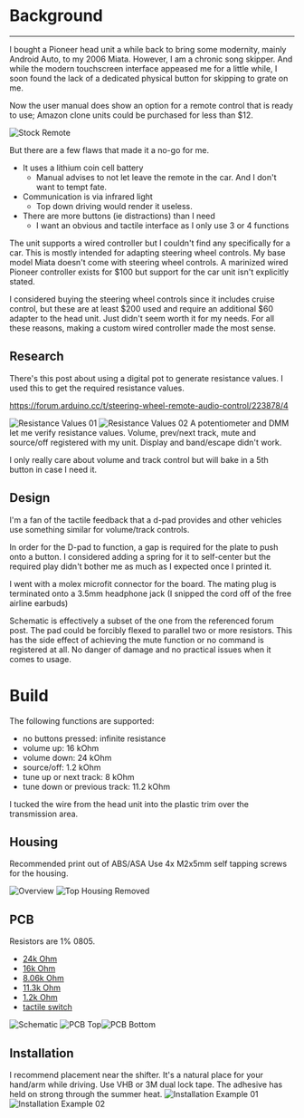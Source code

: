 
# Background

---

I bought a Pioneer head unit a while back to bring some modernity, mainly Android Auto, to my 2006 Miata. However, I am a chronic song skipper. And while the modern touchscreen interface appeased me for a little while, I soon found the lack of a dedicated physical button for skipping to grate on me. 

Now the user manual does show an option for a remote control that is ready to use; Amazon clone units could be purchased for less than $12. 

![Stock Remote](media/pioneerHeadUnitController_stockRemote.png)

But there are a few flaws that made it a no-go for me. 
- It uses a lithium coin cell battery
	- Manual advises to not let leave the remote in the car. And I don't want to tempt fate.
- Communication is via infrared light
	- Top down driving would render it useless.
- There are more buttons (ie distractions) than I need
	- I want an obvious and tactile interface as I only use 3 or 4 functions

The unit supports a wired controller but I couldn't find any specifically for a car. This is mostly intended for adapting steering wheel controls. My base model Miata doesn't come with steering wheel controls. A marinized wired Pioneer controller exists for $100 but support for the car unit isn't explicitly stated.

I considered buying the steering wheel controls since it includes cruise control, but these are at least $200 used and require an additional $60 adapter to the head unit. Just didn't seem worth it for my needs. For all these reasons, making a custom wired controller made the most sense.

## Research

There's this post about using a digital pot to generate resistance values. I used this to get the required resistance values.

https://forum.arduino.cc/t/steering-wheel-remote-audio-control/223878/4

![Resistance Values 01](pioneer_remote_connection_diagram.gif)
![Resistance Values 02](media/pioneerHeadUnitController_wiringDiagram-02.gif)
A potentiometer and DMM let me verify resistance values. Volume, prev/next track, mute and source/off registered with my unit. Display and band/escape didn't work. 

I only really care about volume and track control but will bake in a 5th button in case I need it.
## Design

I'm a fan of the tactile feedback that a d-pad provides and other vehicles use something similar for volume/track controls.

In order for the D-pad to function, a gap is required for the plate to push onto a button. I considered adding a spring for it to self-center but the required play didn't bother me as much as I expected once I printed it.

I went with a molex microfit connector for the board. The mating plug is terminated onto a 3.5mm headphone jack (I snipped the cord off of the free airline earbuds)

Schematic is effectively a subset of the one from the referenced forum post. The pad could be forcibly flexed to parallel two or more resistors. This has the side effect of achieving the mute function or no command is registered at all. No danger of damage and no practical issues when it comes to usage.

# Build

The following functions are supported:
- no buttons pressed: infinite resistance
- volume up: 16 kOhm
- volume down: 24 kOhm
- source/off: 1.2 kOhm
- tune up or next track: 8 kOhm
- tune down or previous track: 11.2 kOhm

I tucked the wire from the head unit into the plastic trim over the transmission area.
## Housing

Recommended print out of ABS/ASA 
Use 4x M2x5mm self tapping screws for the housing.

![Overview](media/pioneerHeadUnitController_CAD_controller-01.png)
![Top Housing Removed](media/pioneerHeadUnitController_CAD_controller-02.png)
## PCB

Resistors are 1% 0805.
- [24k Ohm](https://www.digikey.com/en/products/detail/yageo/RC0805FR-0724KL/727756)
- [16k Ohm](https://www.digikey.com/en/products/detail/yageo/RC0805FR-0716KL/727620)
- [8.06k Ohm](https://www.digikey.com/en/products/detail/yageo/RC0805FR-078K06L/728145)
- [11.3k Ohm](https://www.digikey.com/en/products/detail/yageo/RC0805FR-0711K3L/727554)
- [1.2k Ohm](https://www.digikey.com/en/products/detail/yageo/RC0805FR-101K2L/14008301)
- [tactile switch](https://www.digikey.com/en/products/detail/e-switch/TL3301NF160QG-KR/271564)

![Schematic](media/2024-04-21_pioneerRemotePCB-schematic.png)
![PCB Top](media/2024-04-21_pioneerRemotePCB-top.png)![PCB Bottom](media/2024-04-21_pioneerRemotePCB-bottom.png)
## Installation

I recommend placement near the shifter. It's a natural place for your hand/arm while driving. Use VHB or 3M dual lock tape. The adhesive has held on strong through the summer heat.
![Installation Example 01](media/PioneerRemoteControl-02_2025-05-31.jpg)
![Installation Example 02](media/pioneerRemoteControl-01_2025-05-31.jpg)
